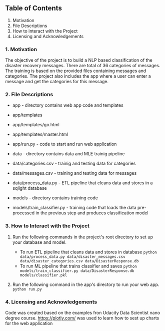 
## Table of Contents

1. Motivation
2. File Descriptions
3. How to interact with the Project
4. Licensing and Acknowledgements

### 1. Motivation
The objective of the project is to build a NLP based classification of the disaster recovery messages. There are total of 36 categories of messages. The training is based on the provided files containing messages and categories. The project also includes the app where a user can enter a message and get the categories for this message.

### 2. File Descriptions

- app - directory contains web app code and templates 
- app/templates 
- app/templates/go.html
- app/templates/master.html
- app/run.py - code to start and run web application

- data - directory contains data and MLE trainig pipeline
- data/categories.csv - trainig and testing data for categories
- data/messages.csv - training and testing data for messages
- data/process_data.py - ETL pipeline that cleans data and stores in a sqlight database

- models - directory contains training code
- models/train_classifier.py - training code that loads the data pre-processed in the previous step and produces classification model

### 3. How to Interact with the Project

1. Run the following commands in the project's root directory to set up your database and model.

    - To run ETL pipeline that cleans data and stores in database
        `python data/process_data.py data/disaster_messages.csv data/disaster_categories.csv data/DisasterResponse.db`
    - To run ML pipeline that trains classifier and saves
        `python models/train_classifier.py data/DisasterResponse.db models/classifier.pkl`

2. Run the following command in the app's directory to run your web app.
    `python run.py`

### 4. Licensing and Acknowledgements

Code was created based on the examples fron Udacity Data Scientist nano degree course. 
https://plotly.com/ was used to learn how to sest up charts for the web application

